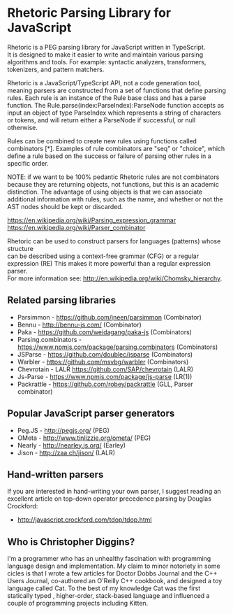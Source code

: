 # Rhetoric Parsing Library for JavaScript 

Rhetoric is a PEG parsing library for JavaScript written in TypeScript.  
It is designed to make it easier to write and maintain various parsing algorithms and tools. 
For example: syntactic analyzers, transformers, tokenizers, and pattern matchers. 

Rhetoric is a JavaScript/TypeScript API, not a code generation tool, meaning parsers are constructed from a set of 
functions that define parsing rules. Each rule is an instance of the Rule base class and has a parse function. 
The Rule.parse(index:ParseIndex):ParseNode function accepts as input an object of type ParseIndex which represents a 
string of characters or tokens, and will return either a ParseNode if successful, or null otherwise.

Rules can be combined to create new rules using functions called combinators [*]. Examples of rule combinators 
are "seq" or "choice", which define a rule based on the success or failure of parsing other rules in a specific
order. 

NOTE: if we want to be 100% pedantic Rhetoric rules are not combinators because they are returning objects, not 
functions, but this is an academic distinction. The advantage of using objects is that we can associate additional
information with rules, such as the name, and whether or not the AST nodes should be kept or discarded.  

https://en.wikipedia.org/wiki/Parsing_expression_grammar 
https://en.wikipedia.org/wiki/Parser_combinator   

Rhetoric can be used to construct parsers for languages (patterns) whose structure  
can be described using a context-free grammar (CFG) or a regular expression (RE)
This makes it more powerful than a regular expression parser.      
For more information see: http://en.wikipedia.org/wiki/Chomsky_hierarchy.

## Related parsing libraries

* Parsimmon - https://github.com/jneen/parsimmon (Combinator) 
* Bennu - http://bennu-js.com/ (Combinator)
* Paka - https://github.com/weidagang/paka-js (Combinators)
* Parsing.combinators - https://www.npmjs.com/package/parsing.combinators (Combinators) 
* JSParse - https://github.com/doublec/jsparse (Combinators)
* Warbler - https://github.com/msvbg/warbler (Combinators)
* Chevrotain - LALR https://github.com/SAP/chevrotain (LALR)
* Js-Parse - https://www.npmjs.com/package/js-parse (LR(1)) 
* Packrattle - https://github.com/robey/packrattle (GLL, Parser combinator)

## Popular JavaScript parser generators

* Peg.JS - http://pegjs.org/ (PEG)
* OMeta - http://www.tinlizzie.org/ometa/ (PEG) 
* Nearly - http://nearley.js.org/ (Earley)
* Jison - http://zaa.ch/jison/ (LALR)

## Hand-written parsers

If you are interested in hand-writing your own parser, I suggest reading an excellent
article on top-down operator precedence parsing by Douglas Crockford: 
* http://javascript.crockford.com/tdop/tdop.html  

## Who is Christopher Diggins?

I'm a programmer who has an unhealthy fascination with programming language 
design and implementation. My claim to minor notoriety in some cicles is that I wrote 
a few articles for Doctor Dobbs Journal and the C++ Users Journal, co-authored an O'Reilly C++ cookbook, 
and designed a toy language called Cat. To the best of my knowledge Cat was the first statically typed
, higher-order, stack-based language and influenced a couple of programming projects including Kitten. 
 
   
